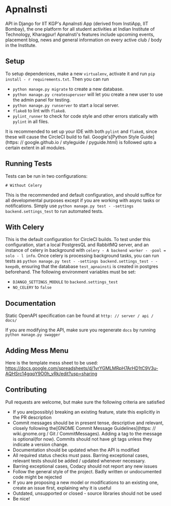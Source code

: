 # ApnaInsti

API in Django for IIT KGP's ApnaInsti App (derived from InstiApp, IIT Bombay), the one platform for all student activities at Indian Institute of Technology, Kharagpur! ApnaInsti's features include upcoming events, placement blog, news and general information on every active club / body in the Institute.

<!-- <!-- [![InstiApp](https: // insti.app / instiapp - badge - gh.svg)](https: // insti.app) - ->
<!-- [![TravisCI](https: // api.travis - ci.org / wncc / IITBapp.svg?branch=master)](https: // travis - ci.org / wncc / IITBapp) - ->
<!-- [![CircleCI](https: // circleci.com / gh / wncc / IITBapp.svg?style=shield)](https: // circleci.com / gh / wncc / IITBapp) - ->

<!-- [![codecov](https: // codecov.io / gh / wncc / IITBapp / branch / master / graph / badge.svg)](https: // codecov.io / gh / wncc / IITBapp) - ->
<!-- [![Codacy Badge](https: // api.codacy.com / project / badge / Grade / 7e6a386dbec649c99aa6a10218cc3768)](https: // www.codacy.com / app / pulsejet / IITBapp?utm_source=github.com & amp
                                                                                                              utm_medium=referral & amp
                                                                                                              utm_content=wncc / IITBapp & amp
                                                                                                              utm_campaign=Badge_Grade) - ->
<!-- [![Requirements Status](https: // requires.io / github / wncc / IITBapp / requirements.svg?branch=master)](https: // requires.io / github / wncc / IITBapp / requirements /?branch=master) - ->
<!-- [![GitHub license](https: // img.shields.io / github / license / wncc / IITBapp.svg)](https: // github.com / wncc / IITBapp / blob / master / LICENSE) - -> -->

## Setup

To setup dependenices, make a new `virtualenv`, activate it and run `pip install - r requirements.txt`. Then you can run

* `python manage.py migrate` to create a new database.
* `python manage.py createsuperuser` will let you create a new user to use the admin panel for testing.
* `python manage.py runserver` to start a local server.
* `flake8` to lint with `flake8`.
* `pylint_runner` to check for code style and other errors statically with `pylint` in all files.

It is recommended to set up your IDE with both `pylint` and `flake8`, since these will cause the CircleCI build to fail. Google's[Python Style Guide](https: // google.github.io / styleguide / pyguide.html) is followed upto a certain extent in all modules.

## Running Tests

Tests can be run in two configurations:

    # Without Celery

This is the recommended and default configuration, and should suffice for all developmental purposes except if you are working with async tasks or notifications. Simply use `python manage.py test - -settings backend.settings_test` to run automated tests.

## With Celery

This is the default configuration for CircleCI builds. To test under this configuration, start a local PostgresQL and RabbitMQ server, and an instance of celery in background with `celery - A backend worker - -pool = solo - l info`. Once celery is processing background tasks, you can run tests as `python manage.py test - -settings backend.settings_test - -keepdb`, ensuring that the database `test_apnainsti` is created in postgres beforehand. The following environment variables must be set:

* `DJANGO_SETTINGS_MODULE` to `backend.settings_test`
* `NO_CELERY` to `false`

## Documentation

Static OpenAPI specification can be found at `http: // server / api / docs/`

If you are modifying the API, make sure you regenerate `docs` by running `python manage.py swagger`

## Adding Mess Menu

Here is the template mess sheet to be used: https://docs.google.com/spreadsheets/d/1vrYGMLMRpH7ArHD1tC9V3u-AQHSrc14gqqY9O0h_vRk/edit?usp=sharing

## Contributing

Pull requests are welcome, but make sure the following criteria are satisfied

* If you are(possibly) breaking an existing feature, state this explicitly in the PR description
* Commit messages should be in present tense, descriptive and relevant, closely following the[GNOME Commit Message Guidelines](https: // wiki.gnome.org / Git / CommitMessages). Adding a tag to the message is optional(for now). Commits should not have git tags unless they indicate a version change.
* Documentation should be updated when the API is modified
* All required status checks must pass. Barring exceptional cases, relevant tests should be added / updated whenever necessary.
* Barring exceptional cases, Codacy should not report any new issues
* Follow the general style of the project. Badly written or undocumented code might be rejected
* If you are proposing a new model or modifications to an existing one, create an issue first, explaining why it is useful
* Outdated, unsupported or closed - source libraries should not be used
* Be nice!
